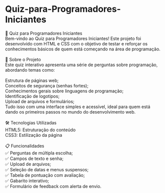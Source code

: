 # Quiz-para-Programadores-Iniciantes

🧠 Quiz para Programadores Iniciantes<br>
Bem-vindo ao Quiz para Programadores Iniciantes! Este projeto foi desenvolvido com HTML e CSS com o objetivo de testar e reforçar os conhecimentos básicos de quem está começando na área de programação.<br>
<br>
🚀 Sobre o Projeto<br>
Este quiz interativo apresenta uma série de perguntas sobre programação, abordando temas como:<br>
<br>
Estrutura de páginas web;<br>
Conceitos de segurança (senhas fortes);<br>
Conhecimentos gerais sobre linguagens de programação;<br>
Identificação de logotipos;<br>
Upload de arquivos e formulários;<br>
Tudo isso com uma interface simples e acessível, ideal para quem está dando os primeiros passos no mundo do desenvolvimento web.<br>
<br>
🛠️ Tecnologias Utilizadas<br>
HTML5: Estruturação do conteúdo<br>
CSS3: Estilização da página<br>
<br>
📋 Funcionalidades<br>
✅ Perguntas de múltipla escolha;<br>
✅ Campos de texto e senha;<br>
✅ Upload de arquivos;<br>
✅ Seleção de datas e menus suspensos;<br>
✅ Tabela de pontuação com avaliação;<br>
✅ Gabarito interativo;<br>
✅ Formulário de feedback com alerta de envio.<br>
